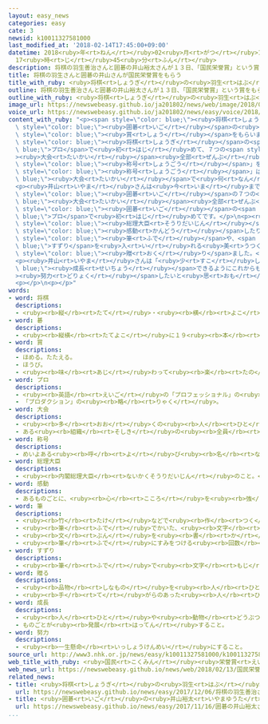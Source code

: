 ```yaml
---
layout: easy_news
categories: easy
cate: 3
newsid: k10011327581000
last_modified_at: '2018-02-14T17:45:00+09:00'
datetime: 2018<ruby>年<rt>ねん</rt></ruby>02<ruby>月<rt>がつ</rt></ruby>14<ruby>日<rt>にち</rt></ruby>
  17<ruby>時<rt>じ</rt></ruby>45<ruby>分<rt>ふん</rt></ruby>
description: 将棋の羽生善治さんと囲碁の井山裕太さんが１３日、「国民栄誉賞」という賞をもらいました。
title: 将棋の羽生さんと囲碁の井山さんが国民栄誉賞をもらう
title_with_ruby: <ruby>将棋<rt>しょうぎ</rt></ruby>の<ruby>羽生<rt>はぶ</rt></ruby>さんと<ruby>囲碁<rt>いご</rt></ruby>の<ruby>井山<rt>いやま</rt></ruby>さんが<ruby>国民栄誉賞<rt>こくみんえいよしょう</rt></ruby>をもらう
outline: 将棋の羽生善治さんと囲碁の井山裕太さんが１３日、「国民栄誉賞」という賞をもらいました。
outline_with_ruby: <ruby>将棋<rt>しょうぎ</rt></ruby>の<ruby>羽生<rt>はぶ</rt></ruby><ruby>善治<rt>よしはる</rt></ruby>さんと<ruby>囲碁<rt>いご</rt></ruby>の<ruby>井山裕太<rt>いやまゆうた</rt></ruby>さんが１３<ruby>日<rt>にち</rt></ruby>、「<ruby>国民栄誉賞<rt>こくみんえいよしょう</rt></ruby>」という<ruby>賞<rt>しょう</rt></ruby>をもらいました。
image_url: https://newswebeasy.github.io/ja201802/news/web/image/2018/02/13/K10011327581_1802131946_1802131948_01_03.jpg
voice_url: https://newswebeasy.github.io/ja201802/news/easy/voice/2018/02/14/k10011327581000.mp3
content_with_ruby: "<p><span style=\"color: blue;\"><ruby>将棋<rt>しょうぎ</rt></ruby></span>の<ruby>羽生<rt>はぶ</rt></ruby><ruby>善治<rt>よしはる</rt></ruby>さんと<span\
  \ style=\"color: blue;\"><ruby>囲碁<rt>いご</rt></ruby></span>の<ruby>井山裕太<rt>いやまゆうた</rt></ruby>さんが１３<ruby>日<rt>にち</rt></ruby>、「<ruby>国民栄誉賞<rt>こくみんえいよしょう</rt></ruby>」という<span\
  \ style=\"color: blue;\"><ruby>賞<rt>しょう</rt></ruby></span>をもらいました。</p>\n<p><ruby>羽生<rt>はぶ</rt></ruby>さんは、<span\
  \ style=\"color: blue;\"><ruby>将棋<rt>しょうぎ</rt></ruby></span>の<span style=\"color:\
  \ blue;\">プロ</span>で<ruby>初<rt>はじ</rt></ruby>めて、７つの<span style=\"color: blue;\"\
  ><ruby>大会<rt>たいかい</rt></ruby></span><ruby>全部<rt>ぜんぶ</rt></ruby>の「<ruby>永世<rt>えいせい</rt></ruby><span\
  \ style=\"color: blue;\"><ruby>称号<rt>しょうごう</rt></ruby></span>」を<ruby>取<rt>と</rt></ruby>りました。「<ruby>永世<rt>えいせい</rt></ruby><span\
  \ style=\"color: blue;\"><ruby>称号<rt>しょうごう</rt></ruby></span>」は、<span style=\"color:\
  \ blue;\"><ruby>大会<rt>たいかい</rt></ruby></span>で<ruby>何<rt>なん</rt></ruby><ruby>度<rt>ど</rt></ruby>も１<ruby>番<rt>ばん</rt></ruby>になった<ruby>人<rt>ひと</rt></ruby>がもらうことができます。</p>\n\
  <p><ruby>井山<rt>いやま</rt></ruby>さんは<ruby>今<rt>いま</rt></ruby>までに２<ruby>度<rt>ど</rt></ruby>、<span\
  \ style=\"color: blue;\"><ruby>囲碁<rt>いご</rt></ruby></span>の７つの<span style=\"color:\
  \ blue;\"><ruby>大会<rt>たいかい</rt></ruby></span><ruby>全部<rt>ぜんぶ</rt></ruby>で１<ruby>番<rt>ばん</rt></ruby>になりました。これは<span\
  \ style=\"color: blue;\"><ruby>囲碁<rt>いご</rt></ruby></span>の<span style=\"color:\
  \ blue;\">プロ</span>で<ruby>初<rt>はじ</rt></ruby>めてです。</p>\n<p><ruby>安倍<rt>あべ</rt></ruby><span\
  \ style=\"color: blue;\"><ruby>総理大臣<rt>そうりだいじん</rt></ruby></span>は<ruby>式<rt>しき</rt></ruby>で「<ruby>２人<rt>ふたり</rt></ruby>を<ruby>見<rt>み</rt></ruby>て、<ruby>日本<rt>にっぽん</rt></ruby>の<ruby>大勢<rt>おおぜい</rt></ruby>の<ruby>人<rt>ひと</rt></ruby>が<span\
  \ style=\"color: blue;\"><ruby>感動<rt>かんどう</rt></ruby></span>したり<ruby>夢<rt>ゆめ</rt></ruby>を<ruby>持<rt>も</rt></ruby>ったりしました」と<ruby>話<rt>はな</rt></ruby>しました。そして、<ruby>２人<rt>ふたり</rt></ruby>の<ruby>名前<rt>なまえ</rt></ruby>が<ruby>書<rt>か</rt></ruby>いてある<span\
  \ style=\"color: blue;\"><ruby>筆<rt>ふで</rt></ruby></span>や、<span style=\"color:\
  \ blue;\">すずり</span>を<ruby>入<rt>い</rt></ruby>れる<ruby>美<rt>うつく</rt></ruby>しい<ruby>箱<rt>はこ</rt></ruby>などを<span\
  \ style=\"color: blue;\"><ruby>贈<rt>おく</rt></ruby>り</span>ました。</p>\n<p><ruby>式<rt>しき</rt></ruby>のあと、<ruby>羽生<rt>はぶ</rt></ruby>さんは「これからも<ruby>前<rt>まえ</rt></ruby>に<ruby>進<rt>すす</rt></ruby>んでいかなければならないと<ruby>思<rt>おも</rt></ruby>います」と<ruby>話<rt>はな</rt></ruby>しました。</p>\n\
  <p><ruby>井山<rt>いやま</rt></ruby>さんは「<ruby>少<rt>すこ</rt></ruby>しでも<span style=\"color:\
  \ blue;\"><ruby>成長<rt>せいちょう</rt></ruby></span>できるようにこれからも<span style=\"color: blue;\"\
  ><ruby>努力<rt>どりょく</rt></ruby></span>したいと<ruby>思<rt>おも</rt></ruby>います」と<ruby>話<rt>はな</rt></ruby>しました。</p>\n\
  <p></p>\n<p></p>"
words:
- word: 将棋
  descriptions:
  - <ruby><rb>縦</rb><rt>たて</rt></ruby>・<ruby><rb>横</rb><rt>よこ</rt></ruby>に１０<ruby><rb>本</rb><rt>ぽん</rt></ruby>の<ruby><rb>線</rb><rt>せん</rt></ruby>を<ruby><rb>引</rb><rt>ひ</rt></ruby>いた<ruby><rb>板</rb><rt>いた</rt></ruby>の<ruby><rb>上</rb><rt>うえ</rt></ruby>で、２０<ruby><rb>枚</rb><rt>まい</rt></ruby>ずつのこまを<ruby><rb>動</rb><rt>うご</rt></ruby>かし、<ruby><rb>相手</rb><rt>あいて</rt></ruby>の<ruby><rb>王</rb><rt>おう</rt></ruby>を<ruby><rb>先</rb><rt>さき</rt></ruby>に<ruby><rb>取</rb><rt>と</rt></ruby>るゲーム。
- word: 碁
  descriptions:
  - <ruby><rb>縦横</rb><rt>たてよこ</rt></ruby>に１９<ruby><rb>本</rb><rt>ほん</rt></ruby>の<ruby><rb>線</rb><rt>せん</rt></ruby>を<ruby><rb>引</rb><rt>ひ</rt></ruby>いた<ruby><rb>盤</rb><rt>ばん</rt></ruby>に、<ruby><rb>白</rb><rt>しろ</rt></ruby>と<ruby><rb>黒</rb><rt>くろ</rt></ruby>の<ruby><rb>石</rb><rt>いし</rt></ruby>を<ruby><rb>２人</rb><rt>ふたり</rt></ruby>で<ruby><rb>代</rb><rt>か</rt></ruby>わる<ruby><rb>代</rb><rt>が</rt></ruby>わるに<ruby><rb>並</rb><rt>なら</rt></ruby>べて、<ruby><rb>場所</rb><rt>ばしょ</rt></ruby>（<ruby><rb>地</rb><rt>じ</rt></ruby>）を<ruby><rb>取</rb><rt>と</rt></ruby>り<ruby><rb>合</rb><rt>あ</rt></ruby>うゲーム。<ruby><rb>囲碁</rb><rt>いご</rt></ruby>。
- word: 賞
  descriptions:
  - ほめる。たたえる。
  - ほうび。
  - <ruby><rb>味</rb><rt>あじ</rt></ruby>わって<ruby><rb>楽</rb><rt>たの</rt></ruby>しむ。
- word: プロ
  descriptions:
  - <ruby><rb>英語</rb><rt>えいご</rt></ruby>の「プロフェッショナル」の<ruby><rb>略</rb><rt>りゃく</rt></ruby>。<ruby><rb>職業</rb><rt>しょくぎょう</rt></ruby>にすること。<ruby><rb>本職</rb><rt>ほんしょく</rt></ruby>。<ruby><rb>専門</rb><rt>せんもん</rt></ruby>。
  - 「プロダクション」の<ruby><rb>略</rb><rt>りゃく</rt></ruby>。
- word: 大会
  descriptions:
  - <ruby><rb>多</rb><rt>おお</rt></ruby>くの<ruby><rb>人</rb><rt>ひと</rt></ruby>が<ruby><rb>集</rb><rt>あつ</rt></ruby>まる<ruby><rb>会</rb><rt>かい</rt></ruby>。
  - ある<ruby><rb>組織</rb><rt>そしき</rt></ruby>の<ruby><rb>全員</rb><rt>ぜんいん</rt></ruby>が<ruby><rb>集</rb><rt>あつ</rt></ruby>まる<ruby><rb>会</rb><rt>かい</rt></ruby>。
- word: 称号
  descriptions:
  - めいよある<ruby><rb>呼</rb><rt>よ</rt></ruby>び<ruby><rb>名</rb><rt>な</rt></ruby>。
- word: 総理大臣
  descriptions:
  - <ruby><rb>内閣総理大臣</rb><rt>ないかくそうりだいじん</rt></ruby>のこと。<ruby><rb>内閣</rb><rt>ないかく</rt></ruby>の<ruby><rb>最高責任者</rb><rt>さいこうせきにんしゃ</rt></ruby>で、<ruby><rb>国会議員</rb><rt>こっかいぎいん</rt></ruby>の<ruby><rb>中</rb><rt>なか</rt></ruby>から<ruby><rb>議員</rb><rt>ぎいん</rt></ruby>が<ruby><rb>選</rb><rt>えら</rt></ruby>び、<ruby><rb>天皇</rb><rt>てんのう</rt></ruby>が<ruby><rb>認</rb><rt>みと</rt></ruby>めて<ruby><rb>決</rb><rt>き</rt></ruby>まる。<ruby><rb>首相</rb><rt>しゅしょう</rt></ruby>。<ruby><rb>総理</rb><rt>そうり</rt></ruby>。
- word: 感動
  descriptions:
  - あるものごとに、<ruby><rb>心</rb><rt>こころ</rt></ruby>を<ruby><rb>強</rb><rt>つよ</rt></ruby>く<ruby><rb>動</rb><rt>うご</rt></ruby>かされること。
- word: 筆
  descriptions:
  - <ruby><rb>竹</rb><rt>たけ</rt></ruby>などで<ruby><rb>作</rb><rt>つく</rt></ruby>った、<ruby><rb>細</rb><rt>ほそ</rt></ruby>いじくの<ruby><rb>先</rb><rt>さき</rt></ruby>に、<ruby><rb>毛</rb><rt>け</rt></ruby>を<ruby><rb>束</rb><rt>たば</rt></ruby>にしてつけた、<ruby><rb>文字</rb><rt>もじ</rt></ruby>や<ruby><rb>絵</rb><rt>え</rt></ruby>をかくための<ruby><rb>道具</rb><rt>どうぐ</rt></ruby>。
  - <ruby><rb>筆</rb><rt>ふで</rt></ruby>でかいた、<ruby><rb>文字</rb><rt>もじ</rt></ruby>や<ruby><rb>絵</rb><rt>え</rt></ruby>。
  - <ruby><rb>文</rb><rt>ぶん</rt></ruby>を<ruby><rb>書</rb><rt>か</rt></ruby>くこと。<ruby><rb>文章</rb><rt>ぶんしょう</rt></ruby>。
  - <ruby><rb>筆</rb><rt>ふで</rt></ruby>にすみをつける<ruby><rb>回数</rb><rt>かいすう</rt></ruby>。
- word: すずり
  descriptions:
  - <ruby><rb>筆</rb><rt>ふで</rt></ruby>で<ruby><rb>文字</rb><rt>もじ</rt></ruby>を<ruby><rb>書</rb><rt>か</rt></ruby>くときに、すみをする<ruby><rb>道具</rb><rt>どうぐ</rt></ruby>。<ruby><rb>石</rb><rt>いし</rt></ruby>やかわらで<ruby><rb>作</rb><rt>つく</rt></ruby>る。
- word: 贈る
  descriptions:
  - <ruby><rb>品物</rb><rt>しなもの</rt></ruby>を<ruby><rb>人</rb><rt>ひと</rt></ruby>にあげる。プレゼントする。
  - <ruby><rb>手</rb><rt>て</rt></ruby>がらのあった<ruby><rb>人</rb><rt>ひと</rt></ruby>に、<ruby><rb>位</rb><rt>くらい</rt></ruby>やくんしょうなどをあたえる。
- word: 成長
  descriptions:
  - <ruby><rb>人</rb><rt>ひと</rt></ruby>や<ruby><rb>動物</rb><rt>どうぶつ</rt></ruby>が<ruby><rb>育</rb><rt>そだ</rt></ruby>って<ruby><rb>大</rb><rt>おお</rt></ruby>きくなること。
  - ものごとが<ruby><rb>発展</rb><rt>はってん</rt></ruby>すること。
- word: 努力
  descriptions:
  - <ruby><rb>一生懸命</rb><rt>いっしょうけんめい</rt></ruby>にすること。
source_url: http://www3.nhk.or.jp/news/easy/k10011327581000/k10011327581000.html
web_title_with_ruby: <ruby>国民<rt>こくみん</rt></ruby><ruby>栄誉賞<rt>えいよしょう</rt></ruby> <ruby>将棋<rt>しょうぎ</rt></ruby>の<ruby>羽生<rt>はぶ</rt></ruby><ruby>氏<rt>し</rt></ruby>と<ruby>囲碁<rt>いご</rt></ruby>の<ruby>井山<rt>いやま</rt></ruby><ruby>氏<rt>し</rt></ruby>の<ruby>表彰式<rt>ひょうしょうしき</rt></ruby>
web_news_url: https://newswebeasy.github.io/news/web/2018/02/13/国民栄誉賞-将棋の羽生氏と囲碁の井山氏の表彰式
related_news:
- title: <ruby>将棋<rt>しょうぎ</rt></ruby>の<ruby>羽生<rt>はぶ</rt></ruby><ruby>善治<rt>よしはる</rt></ruby>さんが「<ruby>永世<rt>えいせい</rt></ruby>」の<ruby>称号<rt>しょうごう</rt></ruby>を７つ<ruby>全部<rt>ぜんぶ</rt></ruby>もらう
  url: https://newswebeasy.github.io/news/easy/2017/12/06/将棋の羽生善治さんが永世の称号を7つ全部もらう
- title: <ruby>囲碁<rt>いご</rt></ruby>の<ruby>井山裕太<rt>いやまゆうた</rt></ruby>さんが<ruby>世界<rt>せかい</rt></ruby>でいちばん<ruby>強<rt>つよ</rt></ruby>い<ruby>中国<rt>ちゅうごく</rt></ruby>のプロに<ruby>勝<rt>か</rt></ruby>つ
  url: https://newswebeasy.github.io/news/easy/2017/11/16/囲碁の井山裕太さんが世界でいちばん強い中国のプロに勝つ
...
```

